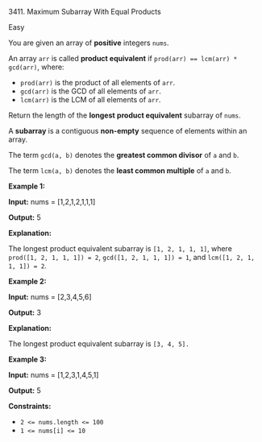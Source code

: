 3411\. Maximum Subarray With Equal Products

Easy

You are given an array of **positive** integers `nums`.

An array `arr` is called **product equivalent** if `prod(arr) == lcm(arr) * gcd(arr)`, where:

*   `prod(arr)` is the product of all elements of `arr`.
*   `gcd(arr)` is the GCD of all elements of `arr`.
*   `lcm(arr)` is the LCM of all elements of `arr`.

Return the length of the **longest** **product equivalent** subarray of `nums`.

A **subarray** is a contiguous **non-empty** sequence of elements within an array.

The term `gcd(a, b)` denotes the **greatest common divisor** of `a` and `b`.

The term `lcm(a, b)` denotes the **least common multiple** of `a` and `b`.

**Example 1:**

**Input:** nums = [1,2,1,2,1,1,1]

**Output:** 5

**Explanation:**

The longest product equivalent subarray is `[1, 2, 1, 1, 1]`, where `prod([1, 2, 1, 1, 1]) = 2`, `gcd([1, 2, 1, 1, 1]) = 1`, and `lcm([1, 2, 1, 1, 1]) = 2`.

**Example 2:**

**Input:** nums = [2,3,4,5,6]

**Output:** 3

**Explanation:**

The longest product equivalent subarray is `[3, 4, 5].`

**Example 3:**

**Input:** nums = [1,2,3,1,4,5,1]

**Output:** 5

**Constraints:**

*   `2 <= nums.length <= 100`
*   `1 <= nums[i] <= 10`